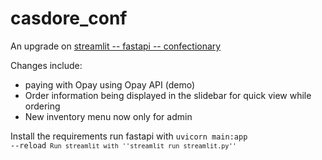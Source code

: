 # casdore_conf

An upgrade on [streamlit -- fastapi -- confectionary](https://github.com/casdore/streamlit---fastapi---confectionery-application)

Changes include: 
- paying with Opay using Opay API (demo)
- Order information being displayed in the slidebar for quick view while ordering
- New inventory menu now only for admin



Install the requirements
run fastapi with 
<code>uvicorn main:app --reload<code>
Run streamlit with 
''streamlit run streamlit.py''
